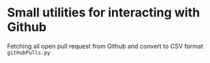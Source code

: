 # Small utilities for interacting with Github

Fetching all open pull request from Github and convert to CSV format ```gitHubPulls.py```
